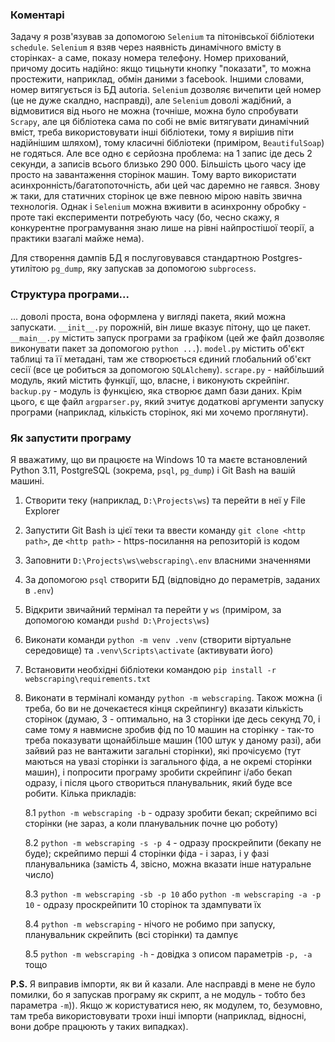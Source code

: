 ### Коментарі
Задачу я розв'язував за допомогою `Selenium` та пітонівської бібліотеки `schedule`. `Selenium` я взяв через наявність динамічного вмісту в сторінках- а саме, показу номера телефону. Номер прихований, причому досить надійно: якщо тицьнути кнопку "показати", то можна простежити, наприклад, обмін даними з facebook. Іншими словами, номер витягується із БД autoria. `Selenium` дозволяє вичепити цей номер (це не дуже скалдно, насправді), але `Selenium` доволі жадібний, а відмовитися від нього не можна (точніше, можна було спробувати `Scrapy`, але ця бібліотека сама по собі не вміє витягувати динамічний вміст, треба використовувати інші бібліотеки, тому я вирішив піти надійнішим шляхом), тому класичні бібліотеки (приміром, `BeautifulSoap`) не годяться. Але все одно є серйозна проблема: на 1 запис іде десь 2 секунди, а записів всього близько 290 000. Більшість цього часу іде просто на завантаження сторінок машин. Тому варто використати асинхронність/багатопоточність, аби цей час даремно не гаявся. Знову ж таки, для статичних сторінок це вже певною мірою навіть звична технологія. Однак і `Selenium` можна вживити в асинхронну обробку - проте такі експерименти потребують часу (бо, чесно скажу, я конкурентне програмування знаю лише на рівні найпростішої теорії, а практики взагалі майже нема).

Для створення дампів БД я послуговувався стандартною Postgres-утилітою `pg_dump`, яку запускав за допомогою `subprocess`.

### Структура програми...
... доволі проста, вона оформлена у вигляді пакета, який можна запускати.  `__init__.py` порожній, він лише вказує пітону, що це пакет. `__main__.py` містить запуск програми за графіком (цей же файл дозволяє виконувати пакет за допомогою `python ...`). `model.py` містить об'єкт таблиці та її метадані, там же створюється єдиний глобальний об'єкт сесії (все це робиться за допомогою `SQLAlchemy`). `scrape.py` - найбільший модуль, який містить функції, що, власне, і виконують скрейпінг. `backup.py` - модуль із функцією, яка створює дамп бази даних. Крім цього, є ще файл `argparser.py`, який зчитує додаткові аргументи запуску програми (наприклад, кількість сторінок, які ми хочемо проглянути).
### Як запустити програму
Я вважатиму, що ви працюєте на Windows 10 та маєте встановлений Python 3.11, PostgreSQL (зокрема, `psql`, `pg_dump`) і Git Bash на вашій машині.
1. Створити теку (наприклад, `D:\Projects\ws`) та перейти в неї у File Explorer
2. Запустити Git Bash із цієї теки та ввести команду `git clone <http path>`, де `<http path>` - https-посилання на репозиторій із кодом
3. Заповнити `D:\Projects\ws\webscraping\.env` власними значеннями
4. За допомогою `psql` створити БД (відповідно до пераметрів, заданих в `.env`)
5. Відкрити звичайний термінал та перейти у `ws` (приміром, за допомогою команди `pushd D:\Projects\ws`) 
6. Виконати команди `python -m venv .venv` (створити віртуальне середовище) та `.venv\Scripts\activate` (активувати його)
7. Встановити необхідні бібліотеки командою `pip install -r webscraping\requirements.txt`
8. Виконати в терміналі команду `python -m webscraping`. Також можна (і треба, бо ви не дочекаєтеся кінця скрейпингу) вказати кількість сторінок (думаю, 3 - оптимально, на 3 сторінки іде десь секунд 70, і саме тому я навмисне зробив фід по 10 машин на сторінку - так-то треба показувати щонайбільше машин (100 штук у даному разі), аби зайвий раз не вантажити загальні сторінки), які прочісуємо (тут маються на увазі сторінки із загального фіда, а не окремі сторінки машин), і попросити програму зробити скрейпинг і/або бекап одразу, і після цього створиться планувальник, який  буде все робити. Кілька прикладів:
   
   8.1 `python -m webscraping -b` - одразу зробити бекап; скрейпимо всі сторінки (не зараз, а коли планувальник почне цю роботу)
   
   8.2 `python -m webscraping -s -p 4` - одразу проскрейпити (бекапу не буде); скрейпимо перші 4 сторінки фіда - і зараз, і у фазі планувальника (замість 4, звісно, можна вказати інше натуральне число)
   
   8.3 `python -m webscraping -sb -p 10` або `python -m webscraping -a -p 10` - одразу проскрейпити 10 сторінок та здампувати їх
   
   8.4 `python -m webscraping` - нічого не робимо при запуску, планувальник скрейпить (всі сторінки) та дампує
   
   8.5 `python -m webscraping -h` - довідка з описом параметрів `-p, -a` тощо

**P.S.** Я виправив імпорти, як ви й казали. Але насправді в мене не було помилки, бо я запускав програму як скрипт, а не модуль - тобто без параметра `-m`)). Якщо ж користуватися нею, як модулем, то, безумовно, там треба використовувати трохи інші імпорти (наприклад, відносні, вони добре працюють у таких випадках).
